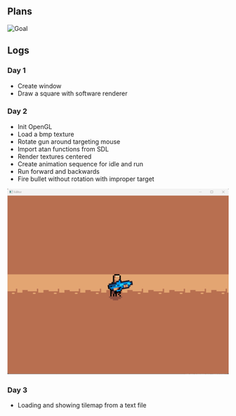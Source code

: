 ## Plans

![Goal](./goal.gif)

## Logs

### Day 1

-   Create window
-   Draw a square with software renderer

### Day 2

-   Init OpenGL
-   Load a bmp texture
-   Rotate gun around targeting mouse
-   Import atan functions from SDL
-   Render textures centered
-   Create animation sequence for idle and run
-   Run forward and backwards
-   Fire bullet without rotation with improper target

![Day2](./Day2.gif)

### Day 3

-   Loading and showing tilemap from a text file
